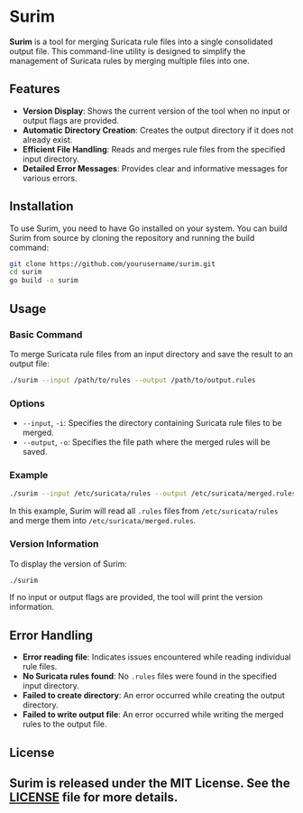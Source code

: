 
# Surim

**Surim** is a tool for merging Suricata rule files into a single consolidated output file. This command-line utility is designed to simplify the management of Suricata rules by merging multiple files into one.

## Features

- **Version Display**: Shows the current version of the tool when no input or output flags are provided.
- **Automatic Directory Creation**: Creates the output directory if it does not already exist.
- **Efficient File Handling**: Reads and merges rule files from the specified input directory.
- **Detailed Error Messages**: Provides clear and informative messages for various errors.

## Installation

To use Surim, you need to have Go installed on your system. You can build Surim from source by cloning the repository and running the build command:

```bash
git clone https://github.com/yourusername/surim.git
cd surim
go build -o surim
```

## Usage

### Basic Command

To merge Suricata rule files from an input directory and save the result to an output file:

```bash
./surim --input /path/to/rules --output /path/to/output.rules
```

### Options

- `--input`, `-i`: Specifies the directory containing Suricata rule files to be merged.
- `--output`, `-o`: Specifies the file path where the merged rules will be saved.

### Example

```bash
./surim --input /etc/suricata/rules --output /etc/suricata/merged.rules
```

In this example, Surim will read all `.rules` files from `/etc/suricata/rules` and merge them into `/etc/suricata/merged.rules`.

### Version Information

To display the version of Surim:

```bash
./surim
```

If no input or output flags are provided, the tool will print the version information.

## Error Handling

- **Error reading file**: Indicates issues encountered while reading individual rule files.
- **No Suricata rules found**: No `.rules` files were found in the specified input directory.
- **Failed to create directory**: An error occurred while creating the output directory.
- **Failed to write output file**: An error occurred while writing the merged rules to the output file.

## License

Surim is released under the MIT License. See the [LICENSE](LICENSE) file for more details.
---


